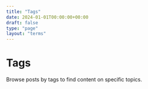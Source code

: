 ```yaml
---
title: "Tags"
date: 2024-01-01T00:00:00+00:00
draft: false
type: "page"
layout: "terms"
---
```


# Tags

Browse posts by tags to find content on specific topics.
